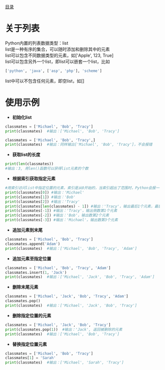 [目录](../目录.md)

# 关于列表 #
Python内置的列表数据类型：list\
list是一种有序的集合，可以随时添加和删除其中的元素\
list可以包含不同数据类型的元素，如['Apple', 123, True]\
list可以包含另外一个list，即list可以嵌套一个list，比如
```python
['python', 'java', ['asp', 'php'], 'scheme']
```
list中可以不包含任何元素，即空list，如[]

# 使用示例 #

- **初始化list**
```python
classmates = ['Michael', 'Bob', 'Tracy'] 
print(classmates)  #输出：['Michael', 'Bob', 'Tracy']

classmates = ['Michael', 'Bob', 'Tracy',] 
print(classmates)  #输出：同样输出['Michael', 'Bob', 'Tracy']，不会报错
```

- **获取list的长度**
```python
print(len(classmates)) 
#输出：3, 用len()函数可以获得list元素的个数
```


- **根据索引获取指定元素**
```python
#用索引访问list中指定位置的元素，索引是从0开始的，当索引超出了范围时，Python会报一个IndexError错误
print(classmates[0]) #输出：'Michael'
print(classmates[1]) #输出：'Bob'
print(classmates[2]) #输出：'Tracy'
print(classmates[len(classmates) - 1]) #输出：'Tracy'，输出最后1个元素，最后一个元素的索引是len(classmates) - 1
print(classmates[-1]) #输出：'Tracy'，输出倒数第1个元素
print(classmates[-2]) #输出：'Bob'，输出数第2个元素
print(classmates[-3]) #输出：'Michael'，输出数第3个元素
```

- **追加元素到末尾**
```python
classmates = ['Michael', 'Bob', 'Tracy']
classmates.append('Adam')
print(classmates)  #输出：['Michael', 'Bob', 'Tracy', 'Adam']
```

- **追加元素至指定位置**
```python
classmates = ['Michael', 'Bob', 'Tracy', 'Adam']
classmates.insert(1, 'Jack')
print(classmates)  #输出：['Michael', 'Jack', 'Bob', 'Tracy', 'Adam']
```

- **删除末尾元素**
```python
classmates = ['Michael', 'Jack', 'Bob', 'Tracy', 'Adam']
classmates.pop()
print(classmates)  #输出：['Michael', 'Jack', 'Bob', 'Tracy']
```

- **删除指定位置的元素**
```python
classmates = ['Michael', 'Jack', 'Bob', 'Tracy']
print(classmates.pop(1))  #输出：'Jack', 返回被删除的元素
print(classmates)  #输出：['Michael', 'Bob', 'Tracy']
```

- **替换指定位置元素**
```python
classmates = ['Michael', 'Bob', 'Tracy'] 
classmates[1] = 'Sarah'
print(classmates)  #输出：['Michael', 'Sarah', 'Tracy']
```
